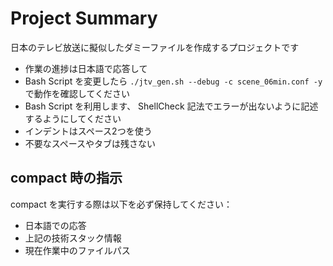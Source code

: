 # Project Summary

日本のテレビ放送に擬似したダミーファイルを作成するプロジェクトです

* 作業の進捗は日本語で応答して
* Bash Script を変更したら `./jtv_gen.sh --debug -c scene_06min.conf -y` で動作を確認してください
* Bash Script を利用します、 ShellCheck 記法でエラーが出ないように記述するようにしてください
* インデントはスペース2つを使う
* 不要なスペースやタブは残さない

## compact 時の指示

compact を実行する際は以下を必ず保持してください：

* 日本語での応答
* 上記の技術スタック情報
* 現在作業中のファイルパス
